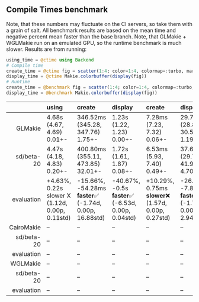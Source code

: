 ## Compile Times benchmark

Note, that these numbers may fluctuate on the CI servers, so take them with a grain of salt. All benchmark results are based on the mean time and negative percent mean faster than the base branch. Note, that GLMakie + WGLMakie run on an emulated GPU, so the runtime benchmark is much slower. Results are from running:

```julia
using_time = @ctime using Backend
# Compile time
create_time = @ctime fig = scatter(1:4; color=1:4, colormap=:turbo, markersize=20, visible=true)
display_time = @ctime Makie.colorbuffer(display(fig))
# Runtime
create_time = @benchmark fig = scatter(1:4; color=1:4, colormap=:turbo, markersize=20, visible=true)
display_time = @benchmark Makie.colorbuffer(display(fig))
```

|            | using                                          | create                                                  | display                                             | create                                              | display                                               |
| ----------:|:---------------------------------------------- |:------------------------------------------------------- |:--------------------------------------------------- |:--------------------------------------------------- |:----------------------------------------------------- |
|    GLMakie | 4.68s (4.67, 4.69) 0.01+-                      | 346.52ms (345.28, 347.76) 1.75+-                        | 1.23s (1.22, 1.23) 0.00+-                           | 7.28ms (7.23, 7.32) 0.06+-                          | 29.72ms (28.89, 30.56) 1.19+-                         |
| sd/beta-20 | 4.47s (4.18, 4.83) 0.20+-                      | 400.80ms (355.11, 473.85) 32.01+-                       | 1.72s (1.61, 1.87) 0.08+-                           | 6.53ms (5.93, 7.40) 0.49+-                          | 37.61ms (29.79, 41.93) 4.70+-                         |
| evaluation | +4.63%, 0.22s slower X (1.12d, 0.00p, 0.11std) | -15.66%, -54.28ms **faster**✅ (-1.74d, 0.00p, 16.88std) | -40.67%, -0.5s **faster**✅ (-6.53d, 0.00p, 0.04std) | +10.29%, 0.75ms **slower**❌ (1.57d, 0.00p, 0.27std) | -26.53%, -7.89ms **faster**✅ (-1.71d, 0.00p, 2.94std) |
| CairoMakie | –                                              | –                                                       | –                                                   | –                                                   | –                                                     |
| sd/beta-20 | –                                              | –                                                       | –                                                   | –                                                   | –                                                     |
| evaluation | –                                              | –                                                       | –                                                   | –                                                   | –                                                     |
|   WGLMakie | –                                              | –                                                       | –                                                   | –                                                   | –                                                     |
| sd/beta-20 | –                                              | –                                                       | –                                                   | –                                                   | –                                                     |
| evaluation | –                                              | –                                                       | –                                                   | –                                                   | –                                                     |
